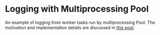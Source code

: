 # Logging with Multiprocessing Pool

An example of logging from worker tasks run by multiprocessing Pool. The motivation and implementation details are discussed in [this post](https://kosobrodov.net/posts/multiprocessing-pool-logging/).